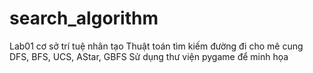 # search_algorithm
Lab01 cơ sở trí tuệ nhân tạo 
Thuật toán tìm kiếm đường đi cho mê cung
DFS, BFS, UCS, AStar, GBFS
Sử dụng thư viện pygame để minh họa
